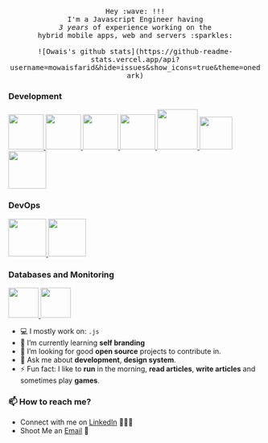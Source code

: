 
<p align="center">
  <samp>
    Hey :wave: !!!
    <br>I'm a Javascript Engineer having
      <br><em>3 years</em> of experience working on the 
    <br> hybrid mobile apps, web and servers :sparkles:<br><br>
   <!-- <img src="https://media.giphy.com/media/NYnvbOCBu85Xy/source.gif" width="240px" align="center"> -->
    ![Owais's github stats](https://github-readme-stats.vercel.app/api?username=mowaisfarid&hide=issues&show_icons=true&theme=onedark)
  </samp>
</p>

<!--### Hi there 👋

<!--
**LondheShubham153/LondheShubham153** is a ✨ _special_ ✨ repository because its `README.md` (this file) appears on your GitHub profile.
-->

<!-- I am [Shubham](https://www.linkedin.com/in/shubhamlondhe1996/), a Senior Staff Engineer (Development, DevOps, Platform Engineering) from [🇮🇳 ](https://en.wikipedia.org/wiki/India)&nbsp; passionate about developing production-ready applications with 8+ years of professional onsite as well as remote working experience. 🎯 -->

<!--I mostly work with Python, MVC Frameworks and Cloud based technologies. 🚀 -->

### Development
<p float="left">
   <a href="https://reactjs.org/" target="_blank">
    <img src="https://raw.githubusercontent.com/itsksaurabh/itsksaurabh/master/assets/react.png" height="70" />
   </a>

   <a href="https://reactnative.dev/" target="_blank">
    <img src="https://raw.githubusercontent.com/itsksaurabh/itsksaurabh/master/assets/react-native.png" height="70" />
   </a>

   <a href="https://www.typescriptlang.org/" target="_blank">
    <img src="https://raw.githubusercontent.com/itsksaurabh/itsksaurabh/master/assets/typescript.png" height="70" />
   </a>

  <a href="https://www.w3.org/wiki/The_web_standards_model_-_HTML_CSS_and_JavaScript" target="_blank" >
    <img src="https://raw.githubusercontent.com/itsksaurabh/itsksaurabh/master/assets/html-css-js.png" height="70" />
  </a>
  
  <a href="https://www.docker.com/" target="_blank" >
    <img src="https://raw.githubusercontent.com/itsksaurabh/itsksaurabh/master/assets/docker.gif"  height="80" /> 
  </a>
  
  
  <a href="https://docs.gitlab.com/ee/ci/" target="_blank" >
    <img src="https://raw.githubusercontent.com/itsksaurabh/itsksaurabh/master/assets/cicd.gif"  height="65" />
  </a>
  <a href="https://grpc.io/" target="_blank" >
    <img src="https://raw.githubusercontent.com/itsksaurabh/itsksaurabh/master/assets/grpc.gif"  height="75" />
  </a>
  
 </p>
  
### DevOps
  
 <p float="left">

   <a href="https://aws.amazon.com/" target="_blank" >
    <img src="https://raw.githubusercontent.com/itsksaurabh/itsksaurabh/master/assets/aws.gif"  height="75" />
  </a>
  
  <a href="https://m.do.co/c/3bc2250b7076" target="_blank" >
    <img src="https://raw.githubusercontent.com/itsksaurabh/itsksaurabh/master/assets/do.gif"  height="75" />
  </a> 
  
 </p>
  
### Databases and Monitoring
  
  <a href="https://www.postgresql.org" target="_blank" >
    <img src="https://www.postgresql.org/media/img/about/press/elephant.png" height="60" />
  </a>
  </a>
    <a href="https://www.mongodb.com/" target="_blank" >
    <img src="https://www.logolynx.com/images/logolynx/cf/cf72126a3551b816d617a06ffb01388b.png" height="60" />
  </a>
  
</p>



- 💻 I mostly work on: `.js`
- 🌱 I’m currently learning **self branding**
- 🧐 I’m looking for good **open source** projects to contribute in.
- 💬 Ask me about **development**, **design system**.
- ⚡ Fun fact:  I like to **run** in the morning, **read articles**, **write articles** and sometimes play **games**.
 ### 📫 How to reach me?
 - Connect with me on [LinkedIn](https://www.linkedin.com/in/muhammad-owais-farid-54315718a/) 👨🏻‍💻
 - Shoot Me an [Email](mailto:mowaisfarid@gmail.com) 💌
